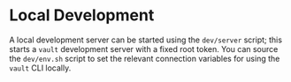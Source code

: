 Local Development
=================

A local development server can be started using the `dev/server` script; this
starts a `vault` development server with a fixed root token. You can source the
`dev/env.sh` script to set the relevant connection variables for using the
`vault` CLI locally.

